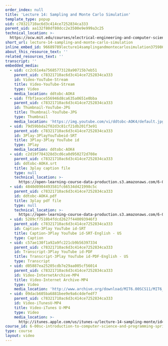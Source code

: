 ```yaml
---
order_index: null
title: 'Lecture 14: Sampling and Monte Carlo Simulation'
template_type: popup
uid: c78321710ac6d3c414ce7252834ca333
parent_uid: aa132f80df80dcc2e3500e9e999a3c25
technical_location: >-
  https://ocw.mit.edu/courses/electrical-engineering-and-computer-science/6-00sc-introduction-to-computer-science-and-programming-spring-2011/resource-index/lecture-14-sampling-and-monte-carlo-simulation
short_url: lecture-14-sampling-and-monte-carlo-simulation
inline_embed_id: 96689789lecture14samplingandmontecarlosimulation37598663
about_this_resource_text: ''
related_resources_text: ''
transcript: ''
embedded_media:
  - uid: cc2c61e4a75685773128a90715b7eb51
    parent_uid: c78321710ac6d3c414ce7252834ca333
    id: Video-YouTube-Stream
    title: Video-YouTube-Stream
    type: Video
    media_location: ddtobc-AOK4
  - uid: ffbf1eace556946d8ca635a0651e0bba
    parent_uid: c78321710ac6d3c414ce7252834ca333
    id: Thumbnail-YouTube-JPG
    title: Thumbnail-YouTube-JPG
    type: Thumbnail
    media_location: 'https://img.youtube.com/vi/ddtobc-AOK4/default.jpg'
  - uid: 79d59bbda2f02d3c81cf21db201f3e91
    parent_uid: c78321710ac6d3c414ce7252834ca333
    id: 3Play-3PlayYouTubeid-SRT
    title: 3Play-3Play YouTube id
    type: 3Play
    media_location: ddtobc-AOK4
  - uid: c2d19f784328d3cd6ca0d950272d708e
    parent_uid: c78321710ac6d3c414ce7252834ca333
    id: ddtobc-AOK4.srt
    title: 3play caption file
    type: null
    technical_location: >-
      https://open-learning-course-data-production.s3.amazonaws.com/6-00sc-introduction-to-computer-science-and-programming-spring-2011/99678416717d1dacd905f538356fd9f6_ddtobc-AOK4.srt
  - uid: 4840d0904493581fc66534d421998c5c
    parent_uid: c78321710ac6d3c414ce7252834ca333
    id: ddtobc-AOK4.pdf
    title: 3play pdf file
    type: null
    technical_location: >-
      https://open-learning-course-data-production.s3.amazonaws.com/6-00sc-introduction-to-computer-science-and-programming-spring-2011/7bb12d95f0af666d115faadc318152e9_ddtobc-AOK4.pdf
  - uid: 5289cf7510b4fdcd2627f440093946f3
    parent_uid: c78321710ac6d3c414ce7252834ca333
    id: Caption-3Play YouTube id-SRT
    title: Caption-3Play YouTube id-SRT-English - US
    type: Caption
  - uid: c57ae130f1a92a9fc221cb9b56397334
    parent_uid: c78321710ac6d3c414ce7252834ca333
    id: Transcript-3Play YouTube id-PDF
    title: Transcript-3Play YouTube id-PDF-English - US
    type: Transcript
  - uid: d05887ea25205cdb7e29aa005cf56014
    parent_uid: c78321710ac6d3c414ce7252834ca333
    id: Video-InternetArchive-MP4
    title: Video-Internet Archive-MP4
    type: Video
    media_location: 'http://www.archive.org/download/MIT6.00SCS11/MIT6_00SCS11_lec14_300k.mp4'
  - uid: 09dacb605ba6881bee9e9a6c4defedf7
    parent_uid: c78321710ac6d3c414ce7252834ca333
    id: Video-iTunesU-MP4
    title: Video-iTunes U-MP4
    type: Video
    media_location: >-
      http://itunes.apple.com/us/itunes-u/lecture-14-sampling-monte/id499270153?i=110101047
course_id: 6-00sc-introduction-to-computer-science-and-programming-spring-2011
type: course
layout: video
---
```

